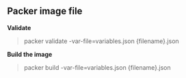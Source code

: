 Packer image file
-------------------

**Validate**

> packer validate -var-file=variables.json {filename}.json

**Build the image**

> packer build -var-file=variables.json {filename}.json